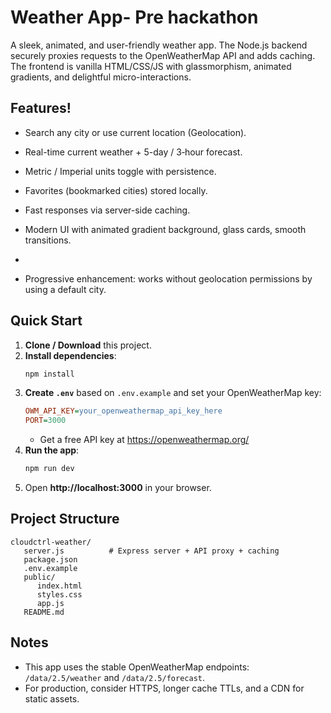 # Weather App- Pre hackathon

A sleek, animated, and user-friendly weather app. The Node.js backend securely proxies requests to the OpenWeatherMap API and adds caching. The frontend is vanilla HTML/CSS/JS with glassmorphism, animated gradients, and delightful micro-interactions.

## Features!

- Search any city or use current location (Geolocation).
- Real-time current weather + 5-day / 3‑hour forecast.
- Metric / Imperial units toggle with persistence.
- Favorites (bookmarked cities) stored locally.
- Fast responses via server-side caching.
- Modern UI with animated gradient background, glass cards, smooth transitions.

- 
- Progressive enhancement: works without geolocation permissions by using a default city.

## Quick Start
1. **Clone / Download** this project.
2. **Install dependencies**:
   ```bash
   npm install
   ```
3. **Create `.env`** based on `.env.example` and set your OpenWeatherMap key:
   ```ini
   OWM_API_KEY=your_openweathermap_api_key_here
   PORT=3000
   ```
   - Get a free API key at https://openweathermap.org/
4. **Run the app**:
   ```bash
   npm run dev
   ```
5. Open **http://localhost:3000** in your browser.

## Project Structure
```
cloudctrl-weather/
   server.js          # Express server + API proxy + caching
   package.json
   .env.example
   public/
      index.html
      styles.css
      app.js
   README.md
```

## Notes
- This app uses the stable OpenWeatherMap endpoints: `/data/2.5/weather` and `/data/2.5/forecast`.
- For production, consider HTTPS, longer cache TTLs, and a CDN for static assets.
